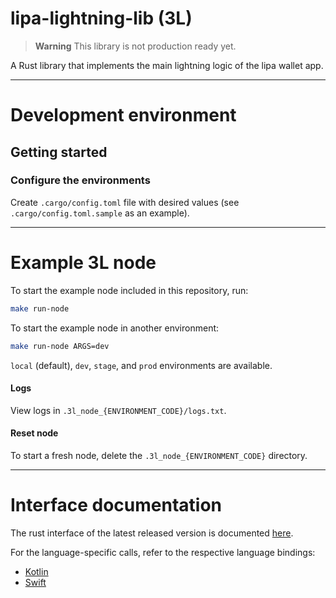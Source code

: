 # lipa-lightning-lib (3L)

> **Warning**
> This library is not production ready yet.

A Rust library that implements the main lightning logic of the lipa wallet app.

***

# Development environment

## Getting started

### Configure the environments

Create `.cargo/config.toml` file with desired values (see `.cargo/config.toml.sample` as an example).

***
# Example 3L node

To start the example node included in this repository, run:
```sh
make run-node
```

To start the example node in another environment:
```sh
make run-node ARGS=dev
```
`local` (default), `dev`, `stage`, and `prod` environments are available.

#### Logs
View logs in `.3l_node_{ENVIRONMENT_CODE}/logs.txt`.

#### Reset node
To start a fresh node, delete the `.3l_node_{ENVIRONMENT_CODE}` directory.

***
# Interface documentation
The rust interface of the latest released version is documented [here](https://getlipa.github.io/lipa-lightning-lib/uniffi_lipalightninglib/).

For the language-specific calls, refer to the respective language bindings:
 - [Kotlin](https://github.com/getlipa/lipa-lightning-lib-android)
 - [Swift](https://github.com/getlipa/lipa-lightning-lib-swift)
